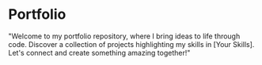 # Portfolio
"Welcome to my portfolio repository, where I bring ideas to life through code. Discover a collection of projects highlighting my skills in [Your Skills]. Let's connect and create something amazing together!"
